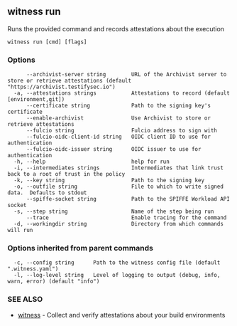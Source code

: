 ## witness run

Runs the provided command and records attestations about the execution

```
witness run [cmd] [flags]
```

### Options

```
      --archivist-server string        URL of the Archivist server to store or retrieve attestations (default "https://archivist.testifysec.io")
  -a, --attestations strings           Attestations to record (default [environment,git])
      --certificate string             Path to the signing key's certificate
      --enable-archivist               Use Archivist to store or retrieve attestations
      --fulcio string                  Fulcio address to sign with
      --fulcio-oidc-client-id string   OIDC client ID to use for authentication
      --fulcio-oidc-issuer string      OIDC issuer to use for authentication
  -h, --help                           help for run
  -i, --intermediates strings          Intermediates that link trust back to a root of trust in the policy
  -k, --key string                     Path to the signing key
  -o, --outfile string                 File to which to write signed data.  Defaults to stdout
      --spiffe-socket string           Path to the SPIFFE Workload API socket
  -s, --step string                    Name of the step being run
      --trace                          Enable tracing for the command
  -d, --workingdir string              Directory from which commands will run
```

### Options inherited from parent commands

```
  -c, --config string      Path to the witness config file (default ".witness.yaml")
  -l, --log-level string   Level of logging to output (debug, info, warn, error) (default "info")
```

### SEE ALSO

* [witness](witness.md)	 - Collect and verify attestations about your build environments

